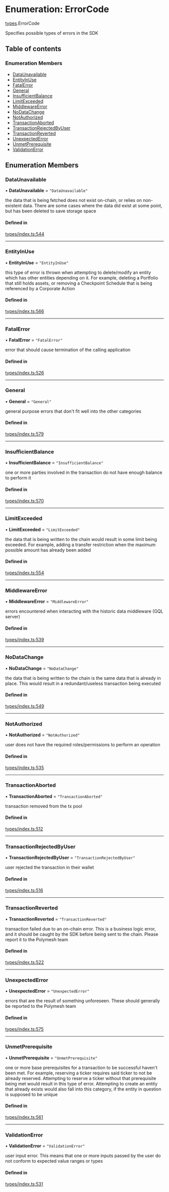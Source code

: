 # Enumeration: ErrorCode

[types](../wiki/types).ErrorCode

Specifies possible types of errors in the SDK

## Table of contents

### Enumeration Members

- [DataUnavailable](../wiki/types.ErrorCode#dataunavailable)
- [EntityInUse](../wiki/types.ErrorCode#entityinuse)
- [FatalError](../wiki/types.ErrorCode#fatalerror)
- [General](../wiki/types.ErrorCode#general)
- [InsufficientBalance](../wiki/types.ErrorCode#insufficientbalance)
- [LimitExceeded](../wiki/types.ErrorCode#limitexceeded)
- [MiddlewareError](../wiki/types.ErrorCode#middlewareerror)
- [NoDataChange](../wiki/types.ErrorCode#nodatachange)
- [NotAuthorized](../wiki/types.ErrorCode#notauthorized)
- [TransactionAborted](../wiki/types.ErrorCode#transactionaborted)
- [TransactionRejectedByUser](../wiki/types.ErrorCode#transactionrejectedbyuser)
- [TransactionReverted](../wiki/types.ErrorCode#transactionreverted)
- [UnexpectedError](../wiki/types.ErrorCode#unexpectederror)
- [UnmetPrerequisite](../wiki/types.ErrorCode#unmetprerequisite)
- [ValidationError](../wiki/types.ErrorCode#validationerror)

## Enumeration Members

### DataUnavailable

• **DataUnavailable** = ``"DataUnavailable"``

the data that is being fetched does not exist on-chain, or relies on non-existent data. There are
  some cases where the data did exist at some point, but has been deleted to save storage space

#### Defined in

[types/index.ts:544](https://github.com/PolymeshAssociation/polymesh-sdk/blob/91c2d2d8/src/types/index.ts#L544)

___

### EntityInUse

• **EntityInUse** = ``"EntityInUse"``

this type of error is thrown when attempting to delete/modify an entity which has other entities depending on it. For example, deleting
  a Portfolio that still holds assets, or removing a Checkpoint Schedule that is being referenced by a Corporate Action

#### Defined in

[types/index.ts:566](https://github.com/PolymeshAssociation/polymesh-sdk/blob/91c2d2d8/src/types/index.ts#L566)

___

### FatalError

• **FatalError** = ``"FatalError"``

error that should cause termination of the calling application

#### Defined in

[types/index.ts:526](https://github.com/PolymeshAssociation/polymesh-sdk/blob/91c2d2d8/src/types/index.ts#L526)

___

### General

• **General** = ``"General"``

general purpose errors that don't fit well into the other categories

#### Defined in

[types/index.ts:579](https://github.com/PolymeshAssociation/polymesh-sdk/blob/91c2d2d8/src/types/index.ts#L579)

___

### InsufficientBalance

• **InsufficientBalance** = ``"InsufficientBalance"``

one or more parties involved in the transaction do not have enough balance to perform it

#### Defined in

[types/index.ts:570](https://github.com/PolymeshAssociation/polymesh-sdk/blob/91c2d2d8/src/types/index.ts#L570)

___

### LimitExceeded

• **LimitExceeded** = ``"LimitExceeded"``

the data that is being written to the chain would result in some limit being exceeded. For example, adding a transfer
  restriction when the maximum possible amount has already been added

#### Defined in

[types/index.ts:554](https://github.com/PolymeshAssociation/polymesh-sdk/blob/91c2d2d8/src/types/index.ts#L554)

___

### MiddlewareError

• **MiddlewareError** = ``"MiddlewareError"``

errors encountered when interacting with the historic data middleware (GQL server)

#### Defined in

[types/index.ts:539](https://github.com/PolymeshAssociation/polymesh-sdk/blob/91c2d2d8/src/types/index.ts#L539)

___

### NoDataChange

• **NoDataChange** = ``"NoDataChange"``

the data that is being written to the chain is the same data that is already in place. This would result
  in a redundant/useless transaction being executed

#### Defined in

[types/index.ts:549](https://github.com/PolymeshAssociation/polymesh-sdk/blob/91c2d2d8/src/types/index.ts#L549)

___

### NotAuthorized

• **NotAuthorized** = ``"NotAuthorized"``

user does not have the required roles/permissions to perform an operation

#### Defined in

[types/index.ts:535](https://github.com/PolymeshAssociation/polymesh-sdk/blob/91c2d2d8/src/types/index.ts#L535)

___

### TransactionAborted

• **TransactionAborted** = ``"TransactionAborted"``

transaction removed from the tx pool

#### Defined in

[types/index.ts:512](https://github.com/PolymeshAssociation/polymesh-sdk/blob/91c2d2d8/src/types/index.ts#L512)

___

### TransactionRejectedByUser

• **TransactionRejectedByUser** = ``"TransactionRejectedByUser"``

user rejected the transaction in their wallet

#### Defined in

[types/index.ts:516](https://github.com/PolymeshAssociation/polymesh-sdk/blob/91c2d2d8/src/types/index.ts#L516)

___

### TransactionReverted

• **TransactionReverted** = ``"TransactionReverted"``

transaction failed due to an on-chain error. This is a business logic error,
  and it should be caught by the SDK before being sent to the chain.
  Please report it to the Polymesh team

#### Defined in

[types/index.ts:522](https://github.com/PolymeshAssociation/polymesh-sdk/blob/91c2d2d8/src/types/index.ts#L522)

___

### UnexpectedError

• **UnexpectedError** = ``"UnexpectedError"``

errors that are the result of something unforeseen.
  These should generally be reported to the Polymesh team

#### Defined in

[types/index.ts:575](https://github.com/PolymeshAssociation/polymesh-sdk/blob/91c2d2d8/src/types/index.ts#L575)

___

### UnmetPrerequisite

• **UnmetPrerequisite** = ``"UnmetPrerequisite"``

one or more base prerequisites for a transaction to be successful haven't been met. For example, reserving a ticker requires
  said ticker to not be already reserved. Attempting to reserve a ticker without that prerequisite being met would result in this
  type of error. Attempting to create an entity that already exists would also fall into this category,
  if the entity in question is supposed to be unique

#### Defined in

[types/index.ts:561](https://github.com/PolymeshAssociation/polymesh-sdk/blob/91c2d2d8/src/types/index.ts#L561)

___

### ValidationError

• **ValidationError** = ``"ValidationError"``

user input error. This means that one or more inputs passed by the user
  do not conform to expected value ranges or types

#### Defined in

[types/index.ts:531](https://github.com/PolymeshAssociation/polymesh-sdk/blob/91c2d2d8/src/types/index.ts#L531)
